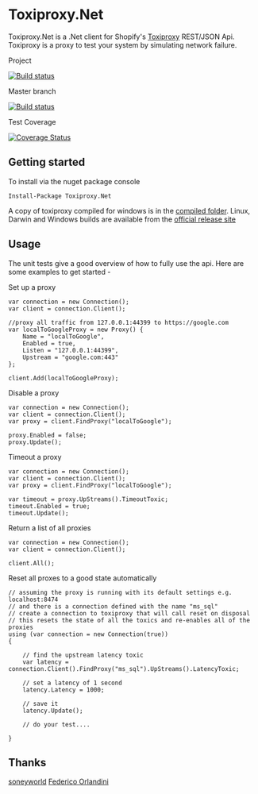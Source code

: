 Toxiproxy.Net
=============

Toxiproxy.Net is a .Net client for Shopify's [Toxiproxy](https://github.com/shopify/toxiproxy) REST/JSON Api. Toxiproxy is a proxy to test your system by simulating network failure.


Project

[![Build status](https://ci.appveyor.com/api/projects/status/82gfuh999hq15sgo?svg=true)](https://ci.appveyor.com/project/mdevilliers/toxiproxy-net)

Master branch

[![Build status](https://ci.appveyor.com/api/projects/status/82gfuh999hq15sgo/branch/master?svg=true)](https://ci.appveyor.com/project/mdevilliers/toxiproxy-net/branch/master)

Test Coverage

[![Coverage Status](https://coveralls.io/repos/mdevilliers/Toxiproxy.Net/badge.svg?branch=master)](https://coveralls.io/r/mdevilliers/Toxiproxy.Net?branch=master)

Getting started
---------------

To install via the nuget package console

```
Install-Package Toxiproxy.Net
```

A copy of toxiproxy compiled for windows is in the [compiled folder](https://github.com/mdevilliers/Toxiproxy.Net/tree/master/compiled/Win64). Linux, Darwin and Windows builds are available from the [official release site](https://github.com/Shopify/toxiproxy/releases)

Usage
-----

The unit tests give a good overview of how to fully use the api. 
Here are some examples to get started -

Set up a proxy

```
var connection = new Connection();
var client = connection.Client();

//proxy all traffic from 127.0.0.1:44399 to https://google.com
var localToGoogleProxy = new Proxy() { 
    Name = "localToGoogle", 
    Enabled = true, 
    Listen = "127.0.0.1:44399", 
    Upstream = "google.com:443" 
};

client.Add(localToGoogleProxy);

```

Disable a proxy

```
var connection = new Connection();
var client = connection.Client();
var proxy = client.FindProxy("localToGoogle");

proxy.Enabled = false;
proxy.Update();

```

Timeout a proxy

```
var connection = new Connection();
var client = connection.Client();
var proxy = client.FindProxy("localToGoogle");
	
var timeout = proxy.UpStreams().TimeoutToxic;
timeout.Enabled = true;
timeout.Update();

```

Return a list of all proxies

```
var connection = new Connection();
var client = connection.Client();

client.All();

```

Reset all proxes to a good state automatically

```
// assuming the proxy is running with its default settings e.g. localhost:8474
// and there is a connection defined with the name "ms_sql"
// create a connection to toxiproxy that will call reset on disposal
// this resets the state of all the toxics and re-enables all of the proxies
using (var connection = new Connection(true))
{

    // find the upstream latency toxic
    var latency = connection.Client().FindProxy("ms_sql").UpStreams().LatencyToxic;

    // set a latency of 1 second 
    latency.Latency = 1000;

    // save it
    latency.Update();

    // do your test....

} 

```

Thanks
------

[soneyworld](https://github.com/soneyworld)
[Federico Orlandini](https://github.com/federicoorlandini)
